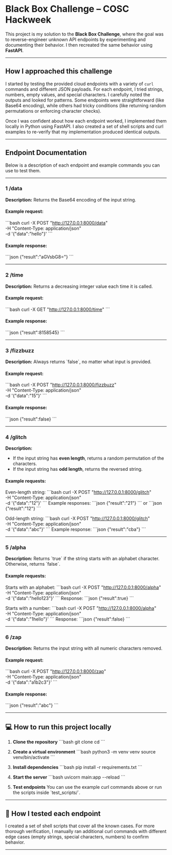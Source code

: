 # Black Box Challenge – COSC Hackweek

This project is my solution to the **Black Box Challenge**, where the goal was to reverse-engineer unknown API endpoints by experimenting and documenting their behavior. I then recreated the same behavior using **FastAPI**.

---

##  How I approached this challenge

I started by testing the provided cloud endpoints with a variety of `curl` commands and different JSON payloads. For each endpoint, I tried strings, numbers, empty values, and special characters. I carefully noted the outputs and looked for patterns. Some endpoints were straightforward (like Base64 encoding), while others had tricky conditions (like returning random permutations or enforcing character checks).

Once I was confident about how each endpoint worked, I implemented them locally in Python using FastAPI. I also created a set of shell scripts and curl examples to re-verify that my implementation produced identical outputs.

---

##  Endpoint Documentation

Below is a description of each endpoint and example commands you can use to test them.

---

### 1 /data
**Description:** Returns the Base64 encoding of the input string.

#### Example request:
\`\`\`bash
curl -X POST "http://127.0.0.1:8000/data" \
  -H "Content-Type: application/json" \
  -d '{"data":"hello"}'
\`\`\`

#### Example response:
\`\`\`json
{"result":"aGVsbG8="}
\`\`\`

---

### 2️ /time
**Description:** Returns a decreasing integer value each time it is called.

#### Example request:
\`\`\`bash
curl -X GET "http://127.0.0.1:8000/time"
\`\`\`

#### Example response:
\`\`\`json
{"result":8158545}
\`\`\`

---

### 3️ /fizzbuzz
**Description:** Always returns \`false\`, no matter what input is provided.

#### Example request:
\`\`\`bash
curl -X POST "http://127.0.0.1:8000/fizzbuzz" \
  -H "Content-Type: application/json" \
  -d '{"data":"15"}'
\`\`\`

#### Example response:
\`\`\`json
{"result":false}
\`\`\`

---

### 4️ /glitch
**Description:**
- If the input string has **even length**, returns a random permutation of the characters.
- If the input string has **odd length**, returns the reversed string.

#### Example requests:
Even-length string:
\`\`\`bash
curl -X POST "http://127.0.0.1:8000/glitch" \
  -H "Content-Type: application/json" \
  -d '{"data":"12"}'
\`\`\`
Example responses:
\`\`\`json
{"result":"21"}
\`\`\`
or
\`\`\`json
{"result":"12"}
\`\`\`

Odd-length string:
\`\`\`bash
curl -X POST "http://127.0.0.1:8000/glitch" \
  -H "Content-Type: application/json" \
  -d '{"data":"abc"}'
\`\`\`
Example response:
\`\`\`json
{"result":"cba"}
\`\`\`

---

### 5️ /alpha
**Description:** Returns \`true\` if the string starts with an alphabet character. Otherwise, returns \`false\`.

#### Example requests:
Starts with an alphabet:
\`\`\`bash
curl -X POST "http://127.0.0.1:8000/alpha" \
  -H "Content-Type: application/json" \
  -d '{"data":"hello123"}'
\`\`\`
Response:
\`\`\`json
{"result":true}
\`\`\`

Starts with a number:
\`\`\`bash
curl -X POST "http://127.0.0.1:8000/alpha" \
  -H "Content-Type: application/json" \
  -d '{"data":"1hello"}'
\`\`\`
Response:
\`\`\`json
{"result":false}
\`\`\`

---

### 6️ /zap
**Description:** Returns the input string with all numeric characters removed.

#### Example request:
\`\`\`bash
curl -X POST "http://127.0.0.1:8000/zap" \
  -H "Content-Type: application/json" \
  -d '{"data":"a1b2c3"}'
\`\`\`

#### Example response:
\`\`\`json
{"result":"abc"}
\`\`\`

---

## 💻 How to run this project locally

1. **Clone the repository**
   \`\`\`bash
   git clone <your-repo-url>
   cd <your-repo-folder>
   \`\`\`

2. **Create a virtual environment**
   \`\`\`bash
   python3 -m venv venv
   source venv/bin/activate
   \`\`\`

3. **Install dependencies**
   \`\`\`bash
   pip install -r requirements.txt
   \`\`\`

4. **Start the server**
   \`\`\`bash
   uvicorn main:app --reload
   \`\`\`

5. **Test endpoints**
   You can use the example curl commands above or run the scripts inside \`test_scripts/\`.

---

## 🧪 How I tested each endpoint

I created a set of shell scripts that cover all the known cases. For more thorough verification, I manually ran additional curl commands with different edge cases (empty strings, special characters, numbers) to confirm behavior.

---


